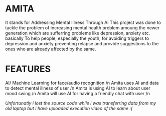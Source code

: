 # AMITA
It stands for Addressing Mental Illness Through Ai 
This project was done to tackle the problem of increasing mental health problem amoung the newer generation which are sufferring problems like depression, anxiety etc. basically To help people, especially the youth, for avoiding triggers to depression and anxiety preventing relapse and provide suggestions to the ones who are already affected by the same.

# FEATURES
AI/ Machine Learning  for face/audio recognition /n
Amita uses AI and data to detect mental illness of user /n
Amita is using AI to learn about user mood swing /n
Amita will use AI for having a friendly chat with user /n

*Unfortunatly i lost the source code while i was transferring data from my old laptop but i have uploaded execution video of the same :(*


